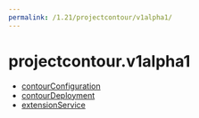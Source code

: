 ```yaml
---
permalink: /1.21/projectcontour/v1alpha1/
---
```


# projectcontour.v1alpha1



* [contourConfiguration](contourConfiguration.md)
* [contourDeployment](contourDeployment.md)
* [extensionService](extensionService.md)